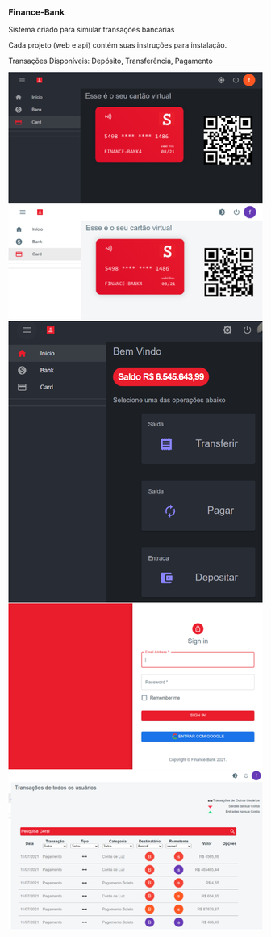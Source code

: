 ### Finance-Bank
Sistema criado para simular transações bancárias

Cada projeto (web e api) contém suas instruções para instalação.

Transações Disponíveis:
Depósito,
Transferência,
Pagamento


<img src="./web/public/print/card-dark.png">
<img src="./web/public/print/card.png">
<img src="./web/public/print/home.png">
<img src="./web/public/print/logn.png">
<img src="./web/public/print/transactions.png">
